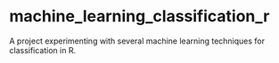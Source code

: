 # machine_learning_classification_r
A project experimenting with several machine learning techniques for classification in R.

